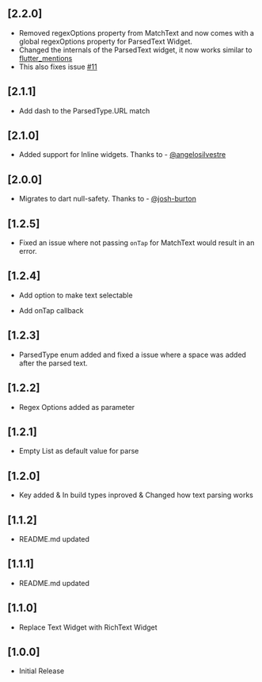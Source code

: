 ## [2.2.0]

- Removed regexOptions property from MatchText and now comes with a global regexOptions property for ParsedText Widget.
- Changed the internals of the ParsedText widget, it now works similar to [flutter_mentions](https://github.com/fayeed/flutter_mentions)
- This also fixes issue [#11](https://github.com/fayeed/flutter_parsed_text/issues/11)

## [2.1.1]

- Add dash to the ParsedType.URL match

## [2.1.0]

- Added support for Inline widgets. Thanks to - [@angelosilvestre](https://github.com/angelosilvestre)

## [2.0.0]

- Migrates to dart null-safety. Thanks to - [@josh-burton](https://github.com/josh-burton)

## [1.2.5]

- Fixed an issue where not passing `onTap` for MatchText would result in an error.

## [1.2.4]

- Add option to make text selectable

- Add onTap callback

## [1.2.3]

- ParsedType enum added and fixed a issue where a space was added after the parsed text.

## [1.2.2]

- Regex Options added as parameter

## [1.2.1]

- Empty List as default value for parse

## [1.2.0]

- Key added & In build types inproved & Changed how text parsing works

## [1.1.2]

- README.md updated

## [1.1.1]

- README.md updated

## [1.1.0]

- Replace Text Widget with RichText Widget

## [1.0.0]

- Initial Release
